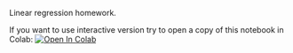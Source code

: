 Linear regression homework.

If you want to use interactive version try to open a copy of this notebook in Colab:
[![Open In Colab](https://colab.research.google.com/assets/colab-badge.svg)](https://github.com/sevlabr/Data-analysis-MIPT-Term-9/blob/main/Sem%202%20HW/Shanghai%20hw.ipynb)
